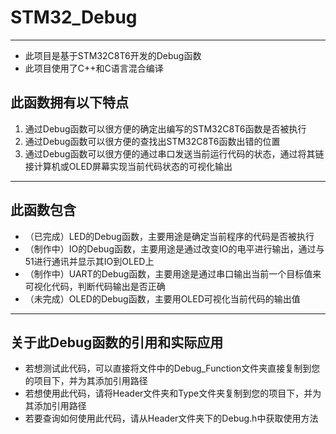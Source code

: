 # STM32_Debug

------

* 此项目是基于STM32C8T6开发的Debug函数
* 此项目使用了C++和C语言混合编译

## 此函数拥有以下特点

1. 通过Debug函数可以很方便的确定出编写的STM32C8T6函数是否被执行
2. 通过Debug函数可以很方便的查找出STM32C8T6函数出错的位置
3. 通过Debug函数可以很方便的通过串口发送当前运行代码的状态，通过将其链接计算机或OLED屏幕实现当前代码状态的可视化输出

------

## 此函数包含

- （已完成）LED的Debug函数，主要用途是确定当前程序的代码是否被执行
- （制作中）IO的Debug函数，主要用途是通过改变IO的电平进行输出，通过与51进行通讯并显示其IO到OLED上
- （制作中）UART的Debug函数，主要用途是通过串口输出当前一个目标值来可视化代码，判断代码输出是否正确
- （未完成）OLED的Debug函数，主要用OLED可视化当前代码的输出值

------

## 关于此Debug函数的引用和实际应用

- 若想测试此代码，可以直接将文件中的Debug_Function文件夹直接复制到您的项目下，并为其添加引用路径
- 若想使用此代码，请将Header文件夹和Type文件夹复制到您的项目下，并为其添加引用路径
- 若要查询如何使用此代码，请从Header文件夹下的Debug.h中获取使用方法
